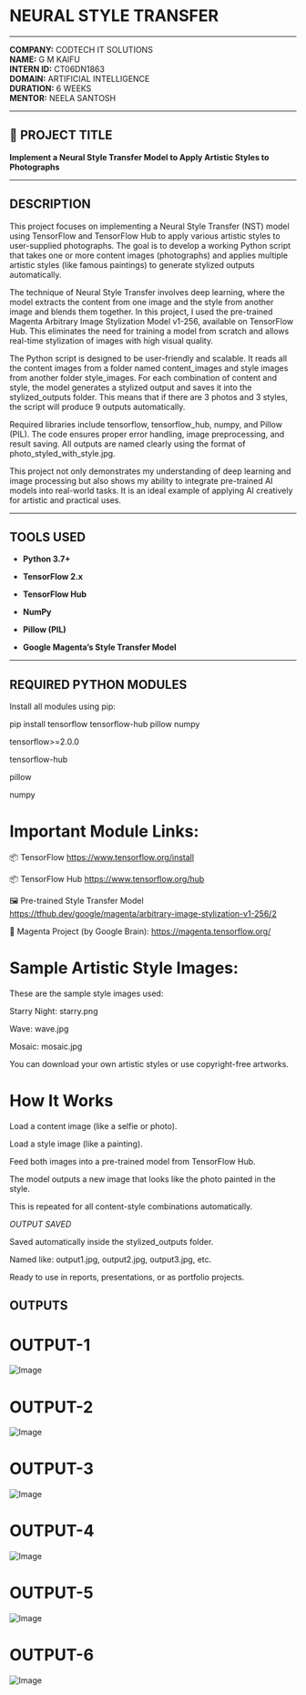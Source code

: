 # NEURAL STYLE TRANSFER

---

**COMPANY:**  CODTECH IT SOLUTIONS  
**NAME:**  G M KAIFU  
**INTERN ID:**  CT06DN1863  
**DOMAIN:**  ARTIFICIAL INTELLIGENCE  
**DURATION:**  6 WEEKS  
**MENTOR:**  NEELA SANTOSH

---

## 📌 PROJECT TITLE  
**Implement a Neural Style Transfer Model to Apply Artistic Styles to Photographs**

---

##  DESCRIPTION

This project focuses on implementing a Neural Style Transfer (NST) model using TensorFlow and TensorFlow Hub to apply various artistic styles to user-supplied photographs. The goal is to develop a working Python script that takes one or more content images (photographs) and applies multiple artistic styles (like famous paintings) to generate stylized outputs automatically.

The technique of Neural Style Transfer involves deep learning, where the model extracts the content from one image and the style from another image and blends them together. In this project, I used the pre-trained Magenta Arbitrary Image Stylization Model v1-256, available on TensorFlow Hub. This eliminates the need for training a model from scratch and allows real-time stylization of images with high visual quality.

The Python script is designed to be user-friendly and scalable. It reads all the content images from a folder named content_images and style images from another folder style_images. For each combination of content and style, the model generates a stylized output and saves it into the stylized_outputs folder. This means that if there are 3 photos and 3 styles, the script will produce 9 outputs automatically.

Required libraries include tensorflow, tensorflow_hub, numpy, and Pillow (PIL). The code ensures proper error handling, image preprocessing, and result saving. All outputs are named clearly using the format of photo_styled_with_style.jpg.

This project not only demonstrates my understanding of deep learning and image processing but also shows my ability to integrate pre-trained AI models into real-world tasks. It is an ideal example of applying AI creatively for artistic and practical uses.


---

##  TOOLS USED  

- **Python 3.7+**
 
- **TensorFlow 2.x**
    
- **TensorFlow Hub**
   
- **NumPy**
  
- **Pillow (PIL)**
  
- **Google Magenta’s Style Transfer Model**

---

##  REQUIRED PYTHON MODULES

Install all modules using pip:

pip install tensorflow tensorflow-hub pillow numpy

tensorflow>=2.0.0

tensorflow-hub

pillow

numpy


# Important Module Links:

📦 TensorFlow
https://www.tensorflow.org/install

📦 TensorFlow Hub
https://www.tensorflow.org/hub

🖼️ Pre-trained Style Transfer Model
https://tfhub.dev/google/magenta/arbitrary-image-stylization-v1-256/2

🧠 Magenta Project (by Google Brain):
https://magenta.tensorflow.org/

# Sample Artistic Style Images:

These are the sample style images used:

Starry Night: starry.png

Wave: wave.jpg

Mosaic: mosaic.jpg

You can download your own artistic styles or use copyright-free artworks.


# How It Works

Load a content image (like a selfie or photo).

Load a style image (like a painting).

Feed both images into a pre-trained model from TensorFlow Hub.

The model outputs a new image that looks like the photo painted in the style.

This is repeated for all content-style combinations automatically.

_OUTPUT SAVED_

Saved automatically inside the stylized_outputs folder.

Named like: output1.jpg, output2.jpg, output3.jpg, etc.

Ready to use in reports, presentations, or as portfolio projects.

## OUTPUTS

# OUTPUT-1

![Image](https://github.com/user-attachments/assets/fca7ddcf-9c96-4492-ba73-3842a5055a35)

# OUTPUT-2

![Image](https://github.com/user-attachments/assets/b09f0314-1b4a-4aba-bd06-700dd2e715d3)

# OUTPUT-3

![Image](https://github.com/user-attachments/assets/e4236be6-dbe4-403a-8d9e-90c33996b03a)

# OUTPUT-4

![Image](https://github.com/user-attachments/assets/2d940e7f-7c24-4c11-9878-784ec105c9b8)

# OUTPUT-5

![Image](https://github.com/user-attachments/assets/9b5cc1fc-4278-4c51-82b2-b11676da5780)

# OUTPUT-6
![Image](https://github.com/user-attachments/assets/01445141-ec46-4ab0-b642-33956977e695)
